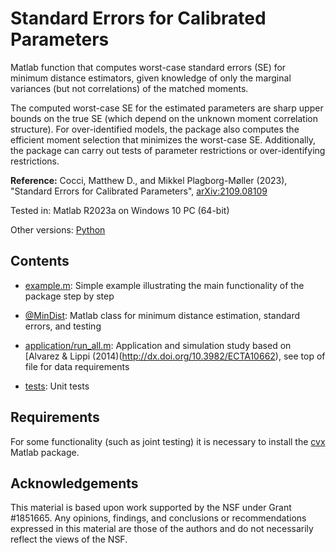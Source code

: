 # Standard Errors for Calibrated Parameters

Matlab function that computes worst-case standard errors (SE) for minimum distance estimators, given knowledge of only the marginal variances (but not correlations) of the matched moments.

The computed worst-case SE for the estimated parameters are sharp upper bounds on the true SE (which depend on the unknown moment correlation structure). For over-identified models, the package also computes the efficient moment selection that minimizes the worst-case SE. Additionally, the package can carry out tests of parameter restrictions or over-identifying restrictions.

**Reference:**
Cocci, Matthew D., and Mikkel Plagborg-Møller (2023), "Standard Errors for Calibrated Parameters", [arXiv:2109.08109](https://arxiv.org/abs/2109.08109)

Tested in: Matlab R2023a on Windows 10 PC (64-bit)

Other versions: [Python](https://github.com/mikkelpm/stderr_calibration_python)

## Contents

- [example.m](example.m): Simple example illustrating the main functionality of the package step by step

- [@MinDist](@Mindist): Matlab class for minimum distance estimation, standard errors, and testing

- [application/run_all.m](application/run_all.m): Application and simulation study based on [Alvarez & Lippi (2014)(http://dx.doi.org/10.3982/ECTA10662), see top of file for data requirements

- [tests](tests): Unit tests

## Requirements

For some functionality (such as joint testing) it is necessary to install the [cvx](http://cvxr.com/cvx/doc/install.html) Matlab package.

## Acknowledgements

This material is based upon work supported by the NSF under Grant #1851665. Any opinions, findings, and conclusions or recommendations expressed in this material are those of the authors and do not necessarily reflect the views of the NSF.

